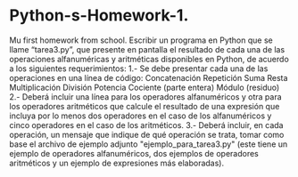 # Python-s-Homework-1.
Mu first  homework from school.
Escribir un programa en Python que se llame “tarea3.py”, que presente en pantalla el resultado de
cada una de las operaciones alfanuméricas y aritméticas disponibles en Python, de acuerdo a los
siguientes requerimientos:
1.- Se debe presentar cada una de las operaciones en una línea de código:
Concatenación
Repetición
Suma
Resta
Multiplicación
División
Potencia
Cociente (parte entera)
Módulo (residuo)
2.- Deberá incluir una línea para los operadores alfanuméricos y otra para los operadores
aritméticos que calcule el resultado de una expresión que incluya por lo menos dos operadores en
el caso de los alfanuméricos y cinco operadores en el caso de los aritméticos.
3.- Deberá incluir, en cada operación, un mensaje que indique de qué operación se trata, tomar
como base el archivo de ejemplo adjunto "ejemplo_para_tarea3.py" (este tiene un ejemplo de
operadores alfanuméricos, dos ejemplos de operadores aritméticos y un ejemplo de expresiones
más elaboradas).
